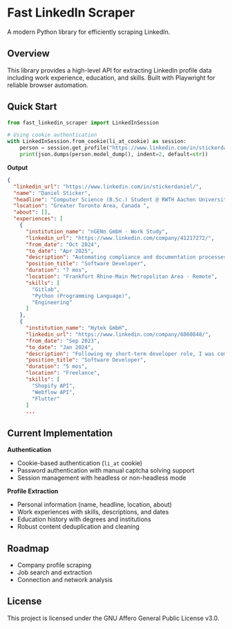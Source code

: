 # Fast LinkedIn Scraper

A modern Python library for efficiently scraping LinkedIn.

## Overview

This library provides a high-level API for extracting LinkedIn profile data including work experience, education, and skills. Built with Playwright for reliable browser automation.

## Quick Start

```python
from fast_linkedin_scraper import LinkedInSession

# Using cookie authentication
with LinkedInSession.from_cookie(li_at_cookie) as session:
    person = session.get_profile("https://www.linkedin.com/in/stickerdaniel/")
    print(json.dumps(person.model_dump(), indent=2, default=str))
```
**Output**
```json
{
  "linkedin_url": "https://www.linkedin.com/in/stickerdaniel/",
  "name": "Daniel Sticker",
  "headline": "Computer Science (B.Sc.) Student @ RWTH Aachen University",
  "location": "Greater Toronto Area, Canada ",
  "about": [],
  "experiences": [
    {
      "institution_name": "nGENn GmbH · Work Study",
      "linkedin_url": "https://www.linkedin.com/company/41217272/",
      "from_date": "Oct 2024",
      "to_date": "Apr 2025",
      "description": "Automating compliance and documentation processes for businesses, optimizing operational efficiency, enhancing data security management, and auditing.",
      "position_title": "Software Developer",
      "duration": "7 mos",
      "location": "Frankfurt Rhine-Main Metropolitan Area · Remote",
      "skills": [
        "Gitlab",
        "Python (Programming Language)",
        "Engineering"
      ]
    },
    {
      "institution_name": "Hytek GmbH",
      "linkedin_url": "https://www.linkedin.com/company/6860848/",
      "from_date": "Sep 2023",
      "to_date": "Jan 2024",
      "description": "Following my short-term developer role, I was commissioned for a freelance project to create software that automatically synchronized products from the ERP system to the web catalog and online shop using Shopify & Webflow APIs.",
      "position_title": "Software Developer",
      "duration": "5 mos",
      "location": "Freelance",
      "skills": [
        "Shopify API",
        "Webflow API",
        "Flutter"
      ]
      ...
```

## Current Implementation

**Authentication**
- Cookie-based authentication (`li_at` cookie)
- Password authentication with manual captcha solving support
- Session management with headless or non-headless mode

**Profile Extraction**
- Personal information (name, headline, location, about)
- Work experiences with skills, descriptions, and dates
- Education history with degrees and institutions
- Robust content deduplication and cleaning

## Roadmap

- Company profile scraping
- Job search and extraction
- Connection and network analysis

## License

This project is licensed under the GNU Affero General Public License v3.0.